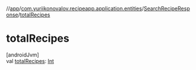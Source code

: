 //[app](../../../index.md)/[com.yuriikonovalov.recipeapp.application.entities](../index.md)/[SearchRecipeResponse](index.md)/[totalRecipes](total-recipes.md)

# totalRecipes

[androidJvm]\
val [totalRecipes](total-recipes.md): [Int](https://kotlinlang.org/api/latest/jvm/stdlib/kotlin/-int/index.html)
